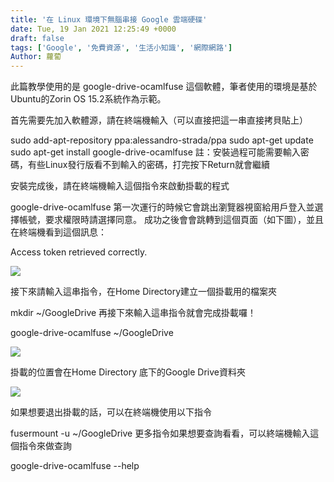 ```yaml
---
title: '在 Linux 環境下無腦串接 Google 雲端硬碟'
date: Tue, 19 Jan 2021 12:25:49 +0000
draft: false
tags: ['Google', '免費資源', '生活小知識', '網際網路']
Author: 蘿蔔
---
```

此篇教學使用的是 google-drive-ocamlfuse 這個軟體，筆者使用的環境是基於Ubuntu的Zorin OS 15.2系統作為示範。

首先需要先加入軟體源，請在終端機輸入（可以直接把這一串直接拷貝貼上）

sudo add-apt-repository ppa:alessandro-strada/ppa
sudo apt-get update
sudo apt-get install google-drive-ocamlfuse
註：安裝過程可能需要輸入密碼，有些Linux發行版看不到輸入的密碼，打完按下Return就會繼續

安裝完成後，請在終端機輸入這個指令來啟動掛載的程式

google-drive-ocamlfuse
第一次運行的時候它會跳出瀏覽器視窗給用戶登入並選擇帳號，要求權限時請選擇同意。
成功之後會會跳轉到這個頁面（如下圖），並且在終端機看到這個訊息：

Access token retrieved correctly.

![](https://static.yiy.tw/media/blog/2021011913110433.png)

接下來請輸入這串指令，在Home Directory建立一個掛載用的檔案夾

mkdir ~/GoogleDrive
再接下來輸入這串指令就會完成掛載囉！

google-drive-ocamlfuse ~/GoogleDrive

![](https://static.yiy.tw/media/blog/2021011913111963.png)

掛載的位置會在Home Directory 底下的Google Drive資料夾

![](https://static.yiy.tw/media/blog/2021011913113183.png)

如果想要退出掛載的話，可以在終端機使用以下指令

fusermount -u ~/GoogleDrive
更多指令如果想要查詢看看，可以終端機輸入這個指令來做查詢

google-drive-ocamlfuse --help